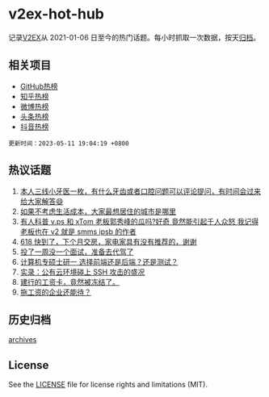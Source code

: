 # v2ex-hot-hub

 记录[V2EX](https://www.v2ex.com/)从 2021-01-06 日至今的热门话题。每小时抓取一次数据，按天[归档](archives)。
 
 ## 相关项目

- [GitHub热榜](https://github.com/snaildev/github-hot-hub)
- [知乎热榜](https://github.com/snaildev/zhihu-hot-hub)
- [微博热榜](https://github.com/snaildev/weibo-hot-hub)
- [头条热榜](https://github.com/snaildev/toutiao-hot-hub)
- [抖音热榜](https://github.com/snaildev/douyin-hot-hub)


 `更新时间：2023-05-11 19:04:19 +0800`

## 热议话题

1. [本人三线小牙医一枚，有什么牙齿或者口腔问题可以评论提问，有时间会过来给大家解答😄](https://www.v2ex.com/t/939058)
1. [如果不考虑生活成本，大家最想居住的城市是哪里](https://www.v2ex.com/t/939083)
1. [有人科普 v.ps 和 xTom 老板郭秀峰的瓜吗?好奇 竟然能引起千人众怒 我记得老板也在 v2 就是 smms ipsb 的作者](https://www.v2ex.com/t/939029)
1. [618 快到了，下个月交房，家电家具有没有推荐的，谢谢](https://www.v2ex.com/t/939117)
1. [投了一周没一个面试，准备去代驾了](https://www.v2ex.com/t/939001)
1. [计算机专硕士研一 选择前端还是后端？还是测试？](https://www.v2ex.com/t/939136)
1. [实录：公有云环境碰上 SSH 攻击的盛况](https://www.v2ex.com/t/939018)
1. [建行的工资卡，竟然被冻结了。](https://www.v2ex.com/t/939027)
1. [拖工资的企业还能待？](https://www.v2ex.com/t/939052)

## 历史归档

[archives](archives)

## License

See the [LICENSE](LICENSE) file for license rights and limitations (MIT).
